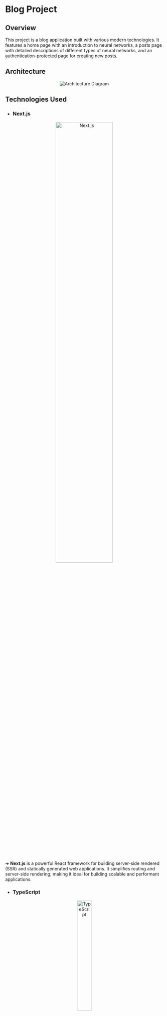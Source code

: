 # Blog Project

## Overview

This project is a blog application built with various modern technologies. It features a home page with an introduction to neural networks, a posts page with detailed descriptions of different types of neural networks, and an authentication-protected page for creating new posts.

## Architecture

<p align="center">
  <img src="image.png" alt="Architecture Diagram"  />
</p>

## Technologies Used

- ### Next.js

<p align="center">
  <img src="./src/pictures/next.png" alt="Next.js" width="60%" />
</p>

➔ **Next.js** is a powerful React framework for building server-side rendered (SSR) and statically generated web applications. It simplifies routing and server-side rendering, making it ideal for building scalable and performant applications.

- ### TypeScript

<p align="center">
  <img src="./src/pictures/ts.png" alt="TypeScript" width="30%" />
</p>

➔ **TypeScript** is a statically typed superset of JavaScript that adds optional types. It helps catch errors early and improves code quality by enforcing type safety throughout the development process.

- ### Prisma + SQLite

<p align="center">
  <img src="./src/pictures/prism.png" alt="Prisma" width="20%" /> 
</p>

<p align="center">
  <img src="./src/pictures/sql.png" alt="SQLite" width="45%" />
</p>

➔ **Prisma** is an ORM (Object-Relational Mapping) tool that provides a type-safe query builder for database management.
➔ **SQLite** is used as the database for this project, offering a lightweight and efficient solution for data storage.

- ### Kinde for Authentication

<p align="center">
  <img src="./src/pictures/kind.jpg" alt="Kinde" width="30%" />
</p>

➔ **Kinde** is used for authentication and user management. It provides features for secure login, session management, and route protection, ensuring that only authorized users can create or modify posts.

- ### React

<p align="center">
  <img src="./src/pictures/react.png" alt="React" width="30%" />
</p>

➔ **React** is a JavaScript library for building user interfaces. It allows for the creation of reusable components and enhances the development of interactive and dynamic web applications.

- ### React-Katex

**React-Katex** is a library for rendering LaTeX mathematical expressions within React components. It is used to display complex mathematical formulas clearly and accurately.

- ### Tailwind CSS

<p align="center">
  <img src="./src/pictures/tailwind.png" alt="Tailwind CSS" width="30%" />
</p>

➔ **Tailwind CSS** is a utility-first CSS framework that provides low-level utility classes for creating custom designs. It facilitates rapid and responsive styling, making it easier to develop aesthetically pleasing UIs.

## Features

- **Home Page**: Introduction to neural networks and their features.
- **Posts Page**: Detailed descriptions of various types of neural networks.
- **Create Post Page**: Requires authentication to create new posts with titles and content.

## Screenshots

### Home Page

<p align="center">
  <img src="./src/pictures/home.png" alt="Home Page" />
</p>

### Posts Page

<p align="center">
  <img src="./src/pictures/loading.png" alt="Create Post Page"  />
  <img src="./src/pictures/posts.png" alt="Posts Page" />
  <img src="./src/pictures/postBody.png" alt="Post Body" />
</p>

### Create Post Page

<p align="center">
  <img src="./src/pictures/accesscreatpost.png" alt="Create Post Page"  />
  <img src="./src/pictures/CNN.png" alt="Create Post Page"  />
  <img src="./src/pictures/prismaStudio.png" alt="Prisma Studio"  />
</p>

## Getting Started

To get started with this project, follow these simple steps:

1. **Run the Development Server**

   Open your terminal and execute one of the following commands to start the development server:

   ```bash
   npm run dev
   # or
   yarn dev
   # or
   pnpm dev
   # or
   bun dev


Open [http://localhost:3000](http://localhost:3000) with your browser to see the result.

You can start editing the page by modifying `app/page.tsx`. The page auto-updates as you edit the file.

This project uses [`next/font`](https://nextjs.org/docs/basic-features/font-optimization) to automatically optimize and load Inter, a custom Google Font.

## Learn More

To learn more about Next.js, take a look at the following resources:

- [Next.js Documentation](https://nextjs.org/docs) - learn about Next.js features and API.
- [Learn Next.js](https://nextjs.org/learn) - an interactive Next.js tutorial.

You can check out [the Next.js GitHub repository](https://github.com/vercel/next.js/) - your feedback and contributions are welcome!

## Deploy on Vercel

The easiest way to deploy your Next.js app is to use the [Vercel Platform](https://vercel.com/new?utm_medium=default-template&filter=next.js&utm_source=create-next-app&utm_campaign=create-next-app-readme) from the creators of Next.js.

Check out our [Next.js deployment documentation](https://nextjs.org/docs/deployment) for more details.
